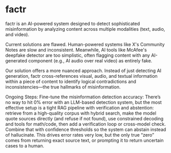 # factr
factr is an AI-powered system designed to detect sophisticated misinformation by analyzing content across multiple modalities (text, audio, and video).

Current solutions are flawed. Human-powered systems like X's Community Notes are slow and inconsistent. Meanwhile, AI tools like McAfee's deepfake detector are too simplistic, often flagging content with any AI-generated component (e.g., AI audio over real video) as entirely fake.

Our solution offers a more nuanced approach. Instead of just detecting AI generation, factr cross-references visual, audio, and textual information within a piece of content to identify logical contradictions and inconsistencies—the true hallmarks of misinformation.

Ongoing Steps: Fine-tune the misinformation detection accuracy:
There’s no way to hit 0% error with an LLM-based detection system, but the most effective setup is a tight RAG pipeline with verification and abstention: retrieve from a high-quality corpus with hybrid search, make the model quote sources directly (and refuse if not found), use constrained decoding and tools for math/code, then add a verification loop or cross-model check. Combine that with confidence thresholds so the system can abstain instead of hallucinate. This drives error rates very low, but the only true “zero” comes from returning exact source text, or prompting it to return uncertain cases to a human.

